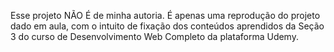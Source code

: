 Esse projeto NÃO É de minha autoria.
É apenas uma reprodução do projeto dado em aula, com o intuito de fixação dos conteúdos aprendidos da Seção 3 do curso de Desenvolvimento Web Completo da plataforma Udemy.
